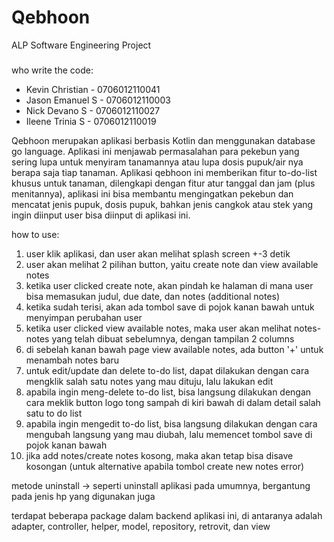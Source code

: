 # Qebhoon  
ALP Software Engineering Project
###
who write the code:
- Kevin Christian - 0706012110041
- Jason Emanuel S - 0706012110003
- Nick Devano S   - 0706012110027
- Ileene Trinia S - 0706012110019

Qebhoon merupakan aplikasi berbasis Kotlin dan menggunakan database go language. Aplikasi ini menjawab permasalahan para pekebun yang sering lupa untuk menyiram tanamannya atau lupa dosis pupuk/air nya berapa saja tiap tanaman. Aplikasi qebhoon ini memberikan fitur to-do-list khusus untuk tanaman, dilengkapi dengan fitur atur tanggal dan jam (plus menitannya), aplikasi ini bisa membantu mengingatkan pekebun dan mencatat jenis pupuk, dosis pupuk, bahkan jenis cangkok atau stek yang ingin diinput user bisa diinput di aplikasi ini.

how to use:
1. user klik aplikasi, dan user akan melihat splash screen +-3 detik
2. user akan melihat 2 pilihan button, yaitu create note dan view available notes
3. ketika user clicked create note, akan pindah ke halaman di mana user bisa memasukan judul, due date, dan notes (additional notes)
4. ketika sudah terisi, akan ada tombol save di pojok kanan bawah untuk menyimpan perubahan user
5. ketika user clicked view available notes, maka user akan melihat notes-notes yang telah dibuat sebelumnya, dengan tampilan 2 columns
6. di sebelah kanan bawah page view available notes, ada button '+' untuk menambah notes baru
7. untuk edit/update dan delete to-do list, dapat dilakukan dengan cara mengklik salah satu notes yang mau dituju, lalu lakukan edit
8. apabila ingin meng-delete to-do list, bisa langsung dilakukan dengan cara meklik button logo tong sampah di kiri bawah di dalam detail salah satu to do list
9. apabila ingin mengedit to-do list, bisa langsung dilakukan dengan cara mengubah langsung yang mau diubah, lalu memencet tombol save di pojok kanan bawah
10. jika add notes/create notes kosong, maka akan tetap bisa disave kosongan (untuk alternative apabila tombol create new notes error)

metode uninstall -> seperti uninstall aplikasi pada umumnya, bergantung pada jenis hp yang digunakan juga

terdapat beberapa package dalam backend aplikasi ini, di antaranya adalah adapter, controller, helper, model, repository, retrovit, dan view
